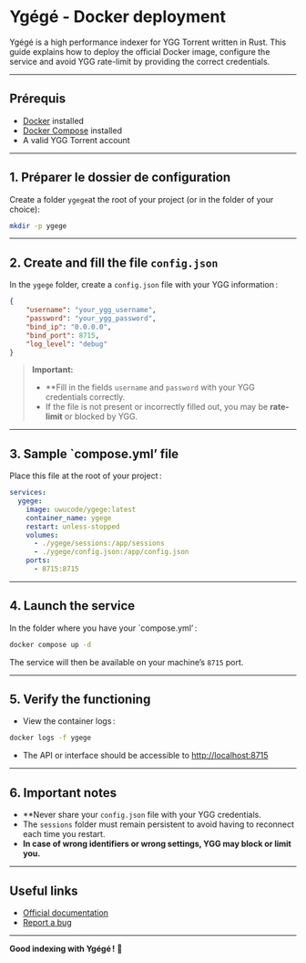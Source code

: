 # Ygégé - Docker deployment

Ygégé is a high performance indexer for YGG Torrent written in Rust. This guide explains how to deploy the official Docker image, configure the service and avoid YGG rate-limit by providing the correct credentials.

---

## Prérequis

- [Docker](https://docs.docker.com/get-docker/) installed
- [Docker Compose](https://docs.docker.com/compose/install/) installed
- A valid YGG Torrent account

---

## 1. Préparer le dossier de configuration

Create a folder `ygege`at the root of your project (or in the folder of your choice):

```bash
mkdir -p ygege
```

---

## 2. Create and fill the file `config.json`

In the `ygege` folder, create a `config.json` file with your YGG information :

```json
{
    "username": "your_ygg_username",
    "password": "your_ygg_password",
    "bind_ip": "0.0.0.0",
    "bind_port": 8715,
    "log_level": "debug"
}
```

> **Important:**
> - **Fill in the fields `username` and `password` with your YGG credentials correctly.
> - If the file is not present or incorrectly filled out, you may be **rate-limit** or blocked by YGG.

---

## 3. Sample `compose.yml’ file

Place this file at the root of your project :

```yaml
services:
  ygege:
    image: uwucode/ygege:latest
    container_name: ygege
    restart: unless-stopped 
    volumes:
      - ./ygege/sessions:/app/sessions
      - ./ygege/config.json:/app/config.json
    ports:
      - 8715:8715
```

---

## 4. Launch the service

In the folder where you have your `compose.yml’ :

```bash
docker compose up -d
```

The service will then be available on your machine’s `8715` port.

---

## 5. Verify the functioning

- View the container logs :

```bash
docker logs -f ygege
```

- The API or interface should be accessible to [http://localhost:8715](http://localhost:8715)

---

## 6. Important notes

- **Never share your `config.json` file with your YGG credentials.
- The `sessions` folder must remain persistent to avoid having to reconnect each time you restart.
- **In case of wrong identifiers or wrong settings, YGG may block or limit you.**

---

## Useful links

- [Official documentation](https://github.com/uwudev/ygege/wiki)
- [Report a bug](https://github.com/uwudev/ygege/issues)

---

**Good indexing with Ygégé !** 🚀